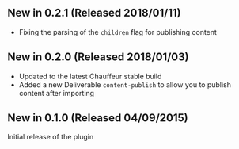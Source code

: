 ## New in 0.2.1 (Released 2018/01/11)

* Fixing the parsing of the `children` flag for publishing content

## New in 0.2.0 (Released 2018/01/03)

* Updated to the latest Chauffeur stable build
* Added a new Deliverable `content-publish` to allow you to publish content after importing

## New in 0.1.0 (Released 04/09/2015)

Initial release of the plugin
